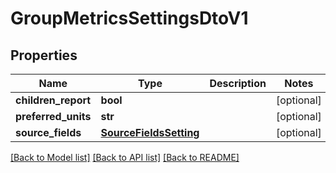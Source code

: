 # GroupMetricsSettingsDtoV1

## Properties
Name | Type | Description | Notes
------------ | ------------- | ------------- | -------------
**children_report** | **bool** |  | [optional] 
**preferred_units** | **str** |  | [optional] 
**source_fields** | [**SourceFieldsSetting**](SourceFieldsSetting.md) |  | [optional] 

[[Back to Model list]](../README.md#documentation-for-models) [[Back to API list]](../README.md#documentation-for-api-endpoints) [[Back to README]](../README.md)


